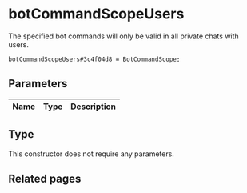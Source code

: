 # botCommandScopeUsers
The specified bot commands will only be valid in all private chats with users.

```
botCommandScopeUsers#3c4f04d8 = BotCommandScope;
```

## Parameters
| Name | Type | Description |
| ---- | :----: | ----------- |


## Type
This constructor does not require any parameters.

## Related pages

